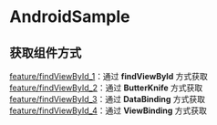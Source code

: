 # AndroidSample

## 获取组件方式

[feature/findViewById_1](https://github.com/nesger/AndroidSample/tree/feature/findViewById_1)：通过 **findViewById** 方式获取  
[feature/findViewById_2](https://github.com/nesger/AndroidSample/tree/feature/findViewById_2)：通过 **ButterKnife** 方式获取  
[feature/findViewById_3](https://github.com/nesger/AndroidSample/tree/feature/findViewById_3)：通过 **DataBinding** 方式获取  
[feature/findViewById_4](https://github.com/nesger/AndroidSample/tree/feature/findViewById_4)：通过 **ViewBinding** 方式获取  

